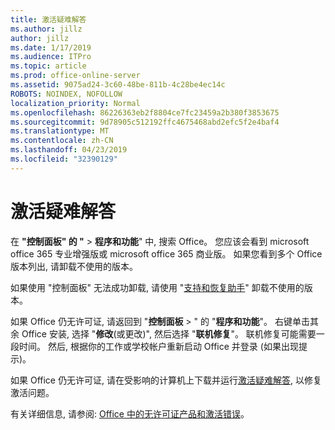 ```yaml
---
title: 激活疑难解答
ms.author: jillz
author: jillz
ms.date: 1/17/2019
ms.audience: ITPro
ms.topic: article
ms.prod: office-online-server
ms.assetid: 9075ad24-3c60-48be-811b-4c28be4ec14c
ROBOTS: NOINDEX, NOFOLLOW
localization_priority: Normal
ms.openlocfilehash: 86226363eb2f8804ce7fc23459a2b380f3853675
ms.sourcegitcommit: 9d78905c512192ffc4675468abd2efc5f2e4baf4
ms.translationtype: MT
ms.contentlocale: zh-CN
ms.lasthandoff: 04/23/2019
ms.locfileid: "32390129"
---
```

# <a name="activation-troubleshooting"></a>激活疑难解答

在 **"控制面板" 的 "** \> **程序和功能**" 中, 搜索 Office。 您应该会看到 microsoft office 365 专业增强版或 microsoft office 365 商业版。 如果您看到多个 Office 版本列出, 请卸载不使用的版本。 
  
如果使用 "控制面板" 无法成功卸载, 请使用 "[支持和恢复助手](https://aka.ms/SARA-OfficeUninstall-Alchemy)" 卸载不使用的版本。 
  
如果 Office 仍无许可证, 请返回到 "**控制面板** \> " 的 "**程序和功能**"。 右键单击其余 Office 安装, 选择 "**修改**(或更改)", 然后选择 "**联机修复**"。 联机修复可能需要一段时间。 然后, 根据你的工作或学校帐户重新启动 Office 并登录 (如果出现提示)。
  
如果 Office 仍无许可证, 请在受影响的计算机上下载并运行[激活疑难解答](https://aka.ms/SARA-OfficeActivation-Alchemy), 以修复激活问题。 
  
有关详细信息, 请参阅: [Office 中的无许可证产品和激活错误](https://support.office.com/article/0d23d3c0-c19c-4b2f-9845-5344fedc4380)。

